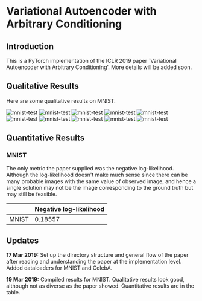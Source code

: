 # Variational Autoencoder with Arbitrary Conditioning

## Introduction
This is a PyTorch implementation of the ICLR 2019 paper `Variational Autoencoder with Arbitrary Conditioning'. More details will be added soon.


## Qualitative Results
Here are some qualitative results on MNIST.

![mnist-test](https://github.com/rohitrango/ICLR-challenge/blob/master/images/MNIST/0.png)
![mnist-test](https://github.com/rohitrango/ICLR-challenge/blob/master/images/MNIST/1.png)
![mnist-test](https://github.com/rohitrango/ICLR-challenge/blob/master/images/MNIST/2.png)
![mnist-test](https://github.com/rohitrango/ICLR-challenge/blob/master/images/MNIST/3.png)
![mnist-test](https://github.com/rohitrango/ICLR-challenge/blob/master/images/MNIST/4.png)
![mnist-test](https://github.com/rohitrango/ICLR-challenge/blob/master/images/MNIST/5.png)
![mnist-test](https://github.com/rohitrango/ICLR-challenge/blob/master/images/MNIST/6.png)
![mnist-test](https://github.com/rohitrango/ICLR-challenge/blob/master/images/MNIST/7.png)
![mnist-test](https://github.com/rohitrango/ICLR-challenge/blob/master/images/MNIST/8.png)
![mnist-test](https://github.com/rohitrango/ICLR-challenge/blob/master/images/MNIST/9.png)


## Quantitative Results

### MNIST
The only metric the paper supplied was the negative log-likelihood. Although the log-likelihood doesn't make much sense since there can be many probable images with the same value of observed image, and hence a single solution may not be the image corresponding to the ground truth but may still be feasible.

|		| Negative log-likelihood | 
|-------|-------------------------|
|MNIST	| 0.18557				  |


## Updates
**17 Mar 2019:** Set up the directory structure and general flow of the paper after reading and understanding the paper at the implementation level. Added dataloaders for MNIST and CelebA.

**19 Mar 2019:** Compiled results for MNIST. Qualitative results look good, although not as diverse as the paper showed. Quantitative results are in the table. 

